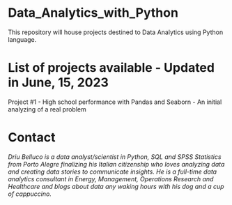 # Data_Analytics_with_Python
This repository will house projects destined to Data Analytics using Python language.

# List of projects available - Updated in June, 15, 2023
Project #1 - High school performance with Pandas and Seaborn - An initial analyzing of a real problem


# Contact
*Driu Belluco is a data analyst/scientist in Python, SQL and SPSS Statistics from Porto Alegre finalizing his Italian citizenship who loves analyzing data and creating data stories to communicate insights. He is a full-time data analytics consultant in Energy, Management, Operations Research and Healthcare and blogs about data any waking hours with his dog and a cup of cappuccino.*
